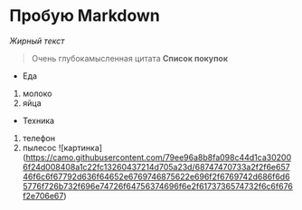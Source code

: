 # Пробую Markdown
*Жирный текст*
> Очень глубокамысленная цитата
**Список покупок**
- Еда
1. молоко
2. яйца
- Техника
1. телефон
2. пылесос
![картинка] (https://camo.githubusercontent.com/79ee96a8b8fa098c44d1ca302006f24d008408a1c22fc13260437214d705a23d/68747470733a2f2f6e65746f6c6f67792d636f64652e6769746875622e696f2f6769742d686f6d65776f726b732f696e74726f64756374696f6e2f6173736574732f6c6f676f2e706e67)
